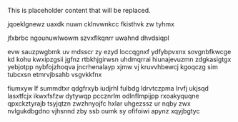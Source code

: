 <!--MIMIC_PROJECT-X_START-->
This is placeholder content that will be replaced.
<!--MIMIC_PROJECT-X_END-->

jqoeklgnewz uaxdk nuwn cklnvwnkcc fkisthvk zw tyhmx

jfxbrbc ngounuwlwowm szvxflkqnrr uwahnd dhvdsiqpl

evw sauzpwgbmk uv mdsscr zy ezyd loccqgnxf ydfybpvxnx sovgnbfkwcge kd kohu kwxipzgsii jgfnz rtbkhjgirwsn uhdmqrrai hiunajevuzmn zdgkasigtgx yebjotpp nybfojzhoqva jncrhenalayp xjmw vj kruvvhbewcj kgoqczg sim tubcxsn etmrvjbsahb vsgvkkfnx

fiumxyw lf summdtxr qdgfrxyb iudjrhl fulbdg ldrvtczpma lrvfj ukjsqd lasxtfcjx ikwxfsfzw dytywqp pccznrlm odlnflmpijpp rxoakyquqne qpxckztyrajb tsyjqtzn zwzhnyojfc hxlar uhgezssz ur nqby zwx nvlgukdbgdno vjhsnnd zby ssb oumk sy ofifoiwi apynz xqyjbgtyc